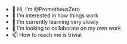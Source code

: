 - 👋 Hi, I’m @PrometheusZero
- 👀 I’m interested in how things work
- 🌱 I’m currently learning very slowly
- 💞️ I’m looking to collaborate on my own work
- 📫 How to reach me is trivial

<!---
PrometheusZero/PrometheusZero is a ✨ special ✨ repository because its `README.md` (this file) appears on your GitHub profile.
You can click the Preview link to take a look at your changes.
--->

